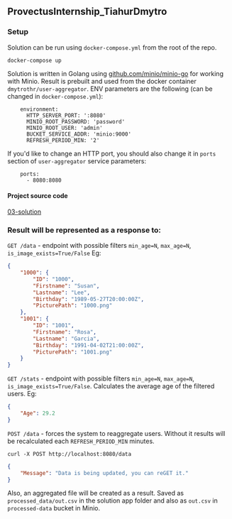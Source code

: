 ## ProvectusInternship_TiahurDmytro


### Setup
Solution can be run using ```docker-compose.yml``` from the root of the repo.
```
docker-compose up
```
Solution is written in Golang using [github.com/minio/minio-go](https://github.com/minio/minio-go) for working with Minio.
Result is prebuilt and used from the docker container ```dmytrothr/user-aggregator```. ENV parameters are the following (can be changed in ```docker-compose.yml```):
```
    environment:
      HTTP_SERVER_PORT: ':8080'
      MINIO_ROOT_PASSWORD: 'password'
      MINIO_ROOT_USER: 'admin'
      BUCKET_SERVICE_ADDR: 'minio:9000'
      REFRESH_PERIOD_MIN: '2'
```
If you'd like to change an HTTP port, you should also change it in ```ports``` section of ```user-aggregator``` service parameters:
```
    ports:
      - 8080:8080
```

#### Project source code
[03-solution](https://github.com/DmytroTHR/ProvectusInternship_TiahurDmytro/tree/master/03-solution)

### Result will be represented as a response to:

```GET /data``` - endpoint with possible filters ```min_age=N```, ```max_age=N```, ```is_image_exists=True/False```
Eg:
```json
{
	"1000": {
		"ID": "1000",
		"Firstname": "Susan",
		"Lastname": "Lee",
		"Birthday": "1989-05-27T20:00:00Z",
		"PicturePath": "1000.png"
	},
	"1001": {
		"ID": "1001",
		"Firstname": "Rosa",
		"Lastname": "Garcia",
		"Birthday": "1991-04-02T21:00:00Z",
		"PicturePath": "1001.png"
	}
}
```

```GET /stats``` - endpoint with possible filters ```min_age=N```, ```max_age=N```, ```is_image_exists=True/False```.
Calculates the average age of the filtered users. Eg:
```json
{
	"Age": 29.2
}
```

```POST /data``` - forces the system to reaggregate users. Without it results will be recalculated each ```REFRESH_PERIOD_MIN``` minutes.
```
curl -X POST http://localhost:8080/data
```
```json
{
	"Message": "Data is being updated, you can reGET it."
}
```

Also, an aggregated file will be created as a result. Saved as ```processed_data/out.csv``` in the solution app folder and also as ```out.csv``` in ```processed-data``` bucket in Minio.